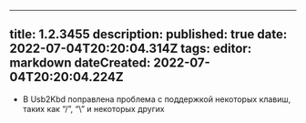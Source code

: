 
---
title: 1.2.3455
description: 
published: true
date: 2022-07-04T20:20:04.314Z
tags: 
editor: markdown
dateCreated: 2022-07-04T20:20:04.224Z
---		
		
- В Usb2Kbd поправлена проблема с поддержкой некоторых клавиш, таких как “/”, “\” и некоторых других